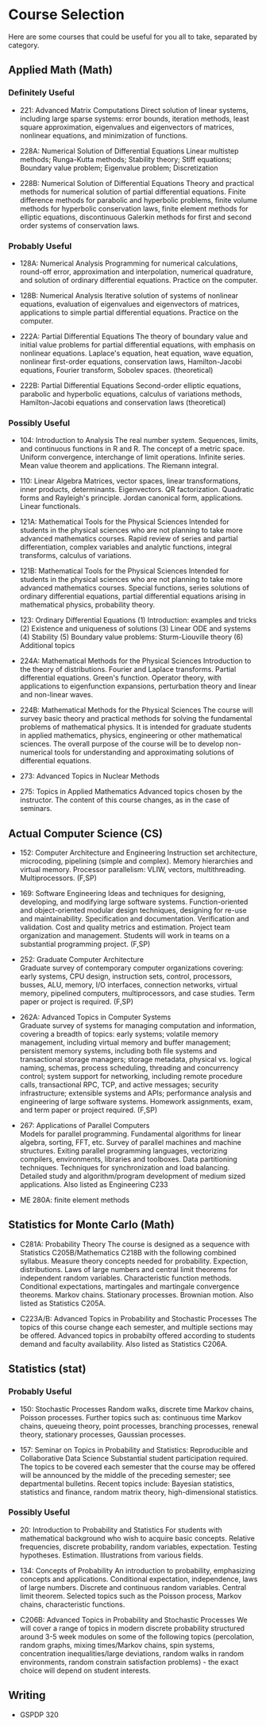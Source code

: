 # Course Selection

Here are some courses that could be useful for you all to take, separated by
category.

## Applied Math (Math)

### Definitely Useful
+ 221: Advanced Matrix Computations
 Direct solution of linear systems, including large sparse systems: error
bounds, iteration methods, least square approximation, eigenvalues and
eigenvectors of matrices, nonlinear equations, and minimization of functions.

+ 228A: Numerical Solution of Differential Equations
Linear multistep methods; Runga-Kutta methods; Stability theory; Stiff
equations; Boundary value problem; Eigenvalue problem; Discretization 

+ 228B: Numerical Solution of Differential Equations
Theory and practical methods for numerical solution of partial differential
equations. Finite difference methods for parabolic and hyperbolic problems,
finite volume methods for hyperbolic conservation laws, finite element methods
for elliptic equations, discontinuous Galerkin methods for first and second
order systems of conservation laws.

### Probably Useful
+ 128A: Numerical Analysis
Programming for numerical calculations, round-off error, approximation and
interpolation, numerical quadrature, and solution of ordinary differential
equations. Practice on the computer.

+ 128B: Numerical Analysis
Iterative solution of systems of nonlinear equations, evaluation of eigenvalues
and eigenvectors of matrices, applications to simple partial differential
equations. Practice on the computer.

+ 222A: Partial Differential Equations
The theory of boundary value and initial value problems for partial differential
equations, with emphasis on nonlinear equations. Laplace's equation, heat
equation, wave equation, nonlinear first-order equations, conservation laws,
Hamilton-Jacobi equations, Fourier transform, Sobolev spaces. (theoretical)

+ 222B: Partial Differential Equations
Second-order elliptic equations, parabolic and hyperbolic equations, calculus of
variations methods, Hamilton-Jacobi equations and conservation laws
(theoretical)

### Possibly Useful
- 104: Introduction to Analysis
The real number system. Sequences, limits, and continuous functions in R and R.
The concept of a metric space. Uniform convergence, interchange of limit
operations. Infinite series. Mean value theorem and applications. The Riemann
integral. 

- 110: Linear Algebra
Matrices, vector spaces, linear transformations, inner products, determinants.
Eigenvectors. QR factorization. Quadratic forms and Rayleigh's principle. Jordan
canonical form, applications. Linear functionals.

- 121A: Mathematical Tools for the Physical Sciences
Intended for students in the physical sciences who are not planning to take more
advanced mathematics courses. Rapid review of series and partial
differentiation, complex variables and analytic functions, integral transforms,
calculus of variations.

- 121B: Mathematical Tools for the Physical Sciences
Intended for students in the physical sciences who are not planning to take more
advanced mathematics courses. Special functions, series solutions of ordinary
differential equations, partial differential equations arising in mathematical
physics, probability theory.

- 123: Ordinary Differential Equations
(1) Introduction: examples and tricks (2) Existence and uniqueness of solutions
(3) Linear ODE and systems (4) Stability (5) Boundary value problems:
Sturm-Liouville theory (6) Additional topics

- 224A: Mathematical Methods for the Physical Sciences
Introduction to the theory of distributions. Fourier and Laplace transforms.
Partial differential equations. Green's function. Operator theory, with
applications to eigenfunction expansions, perturbation theory and linear and
non-linear waves.

- 224B: Mathematical Methods for the Physical Sciences
The course will survey basic theory and practical methods for solving the
fundamental problems of mathematical physics. It is intended for graduate
students in applied mathematics, physics, engineering or other mathematical
sciences. The overall purpose of the course will be to develop non-numerical
tools for understanding and approximating solutions of differential equations.

- 273: Advanced Topics in Nuclear Methods

- 275: Topics in Applied Mathematics
Advanced topics chosen by the instructor. The content of this course changes, as
in the case of seminars.

## Actual Computer Science (CS)
- 152:  Computer Architecture and Engineering 
Instruction set architecture, microcoding, pipelining (simple and complex).
Memory hierarchies and virtual memory. Processor parallelism: VLIW, vectors,
multithreading. Multiprocessors. (F,SP) 

- 169:  Software Engineering
Ideas and techniques for designing, developing, and modifying large software
systems. Function-oriented and object-oriented modular design techniques,
designing for re-use and maintainability. Specification and documentation.
Verification and validation. Cost and quality metrics and estimation. Project
team organization and management. Students will work in teams on a substantial
programming project. (F,SP)

- 252:  Graduate Computer Architecture   
Graduate survey of contemporary computer organizations covering: early systems,
CPU design, instruction sets, control, processors, busses, ALU, memory, I/O
interfaces, connection networks, virtual memory, pipelined computers,
multiprocessors, and case studies. Term paper or project is required. (F,SP)

- 262A:  Advanced Topics in Computer Systems   
Graduate survey of systems for managing computation and information, covering a
breadth of topics: early systems; volatile memory management, including virtual
memory and buffer management; persistent memory systems, including both file
systems and transactional storage managers; storage metadata, physical vs.
logical naming, schemas, process scheduling, threading and concurrency control;
system support for networking, including remote procedure calls, transactional
RPC, TCP, and active messages; security infrastructure; extensible systems and
APIs; performance analysis and engineering of large software systems. Homework
assignments, exam, and term paper or project required. (F,SP)

- 267:  Applications of Parallel Computers  
Models for parallel programming. Fundamental algorithms for linear algebra,
sorting, FFT, etc. Survey of parallel machines and machine structures. Exiting
parallel programming languages, vectorizing compilers, environments, libraries
and toolboxes. Data partitioning techniques. Techniques for synchronization and
load balancing. Detailed study and algorithm/program development of medium sized
applications. Also listed as Engineering C233

- ME 280A: finite element methods


## Statistics for Monte Carlo (Math)
- C281A: Probability Theory
The course is designed as a sequence with Statistics C205B/Mathematics C218B
with the following combined syllabus. Measure theory concepts needed for
probability. Expection, distributions. Laws of large numbers and central limit
theorems for independent random variables. Characteristic function methods.
Conditional expectations, martingales and martingale convergence theorems.
Markov chains. Stationary processes. Brownian motion. Also listed as Statistics
C205A.

- C223A/B: Advanced Topics in Probability and Stochastic Processes
The topics of this course change each semester, and multiple sections may be
offered. Advanced topics in probabilty offered according to students demand and
faculty availability. Also listed as Statistics C206A.


## Statistics (stat)

### Probably Useful
+ 150: Stochastic Processes
Random walks, discrete time Markov chains, Poisson processes. Further topics
such as: continuous time Markov chains, queueing theory, point processes,
branching processes, renewal theory, stationary processes, Gaussian processes.

+ 157: Seminar on Topics in Probability and Statistics: Reproducible and
Collaborative Data Science
Substantial student participation required. The topics to be covered each
semester that the course may be offered will be announced by the middle of the
preceding semester; see departmental bulletins. Recent topics include: Bayesian
statistics, statistics and finance, random matrix theory, high-dimensional
statistics.

### Possibly Useful
- 20: Introduction to Probability and Statistics
For students with mathematical background who wish to acquire basic concepts.
Relative frequencies, discrete probability, random variables, expectation.
Testing hypotheses. Estimation. Illustrations from various fields.

- 134: Concepts of Probability
An introduction to probability, emphasizing concepts and applications.
Conditional expectation, independence, laws of large numbers. Discrete and
continuous random variables. Central limit theorem. Selected topics such as the
Poisson process, Markov chains, characteristic functions.

- C206B: Advanced Topics in Probability and Stochastic Processes
We will cover a range of topics in modern discrete probability structured
around 3-5 week modules on some of the following topics (percolation, random
graphs, mixing times/Markov chains, spin systems, concentration
inequalities/large deviations, random walks in random environments, random
constrain satisfaction problems) - the exact choice will depend on student
interests.

## Writing
- GSPDP 320
